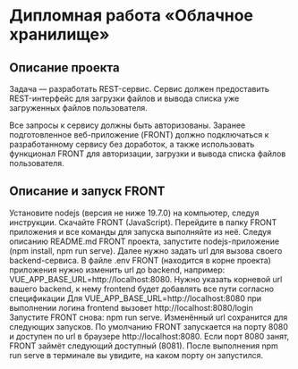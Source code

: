 # Дипломная работа «Облачное хранилище»
## Описание проекта
Задача — разработать REST-сервис. Сервис должен предоставить REST-интерфейс для загрузки файлов и вывода списка уже загруженных файлов пользователя.

Все запросы к сервису должны быть авторизованы. Заранее подготовленное веб-приложение (FRONT) должно подключаться к разработанному сервису без доработок, а также использовать функционал FRONT для авторизации, загрузки и вывода списка файлов пользователя.

## Описание и запуск FRONT
Установите nodejs (версия не ниже 19.7.0) на компьютер, следуя инструкции.
Скачайте FRONT (JavaScript).
Перейдите в папку FRONT приложения и все команды для запуска выполняйте из неё.
Следуя описанию README.md FRONT проекта, запустите nodejs-приложение (npm install, npm run serve).
Далее нужно задать url для вызова своего backend-сервиса.
В файле .env FRONT (находится в корне проекта) приложения нужно изменить url до backend, например: VUE_APP_BASE_URL=http://localhost:8080.
Нужно указать корневой url вашего backend, к нему frontend будет добавлять все пути согласно спецификации
Для VUE_APP_BASE_URL=http://localhost:8080 при выполнении логина frontend вызовет http://localhost:8080/login
Запустите FRONT снова: npm run serve.
Изменённый url сохранится для следующих запусков.
По умолчанию FRONT запускается на порту 8080 и доступен по url в браузере http://localhost:8080.
Если порт 8080 занят, FRONT займёт следующий доступный (8081). После выполнения npm run serve в терминале вы увидите, на каком порту он запустился.
